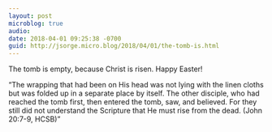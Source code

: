 ```yaml
---
layout: post
microblog: true
audio: 
date: 2018-04-01 09:25:38 -0700
guid: http://jsorge.micro.blog/2018/04/01/the-tomb-is.html
---
```

The tomb is empty, because Christ is risen. Happy Easter!

“The wrapping that had been on His head was not lying with the linen cloths but was folded up in a separate place by itself. The other disciple, who had reached the tomb first, then entered the tomb, saw, and believed. For they still did not understand the Scripture that He must rise from the dead. (John 20:7-9, HCSB)”
